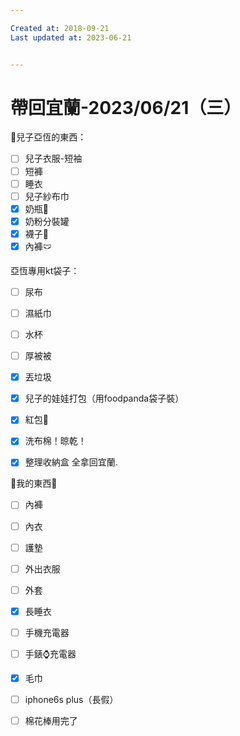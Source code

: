 ```yaml
---

Created at: 2018-09-21
Last updated at: 2023-06-21


---
```


# 帶回宜蘭-2023/06/21（三）


👦兒子亞恆的東西：

- [ ] 兒子衣服-短袖
- [ ] 短褲
- [ ] 睡衣
- [ ] 兒子紗布巾
- [x] 奶瓶🍼
- [x] 奶粉分裝罐
- [x] 襪子🧦
- [x] 內褲🩲

亞恆專用kt袋子：

- [ ] 尿布
- [ ] 濕紙巾
- [ ] 水杯
- [ ] 厚被被

- [x] 丟垃圾
- [x] 兒子的娃娃打包（用foodpanda袋子裝）
- [x] 紅包🧧
- [x] 洗布棉！晾乾！
- [x] 整理收納盒 全拿回宜蘭.

🥨我的東西🥨

- [ ] 內褲
- [ ] 內衣
- [ ] 護墊
- [ ] 外出衣服
- [ ] 外套
- [x] 長睡衣
- [ ] 手機充電器
- [ ] 手錶⌚️充電器
- [x] 毛巾
- [ ] iphone6s plus（長假）
- [ ] 棉花棒用完了

